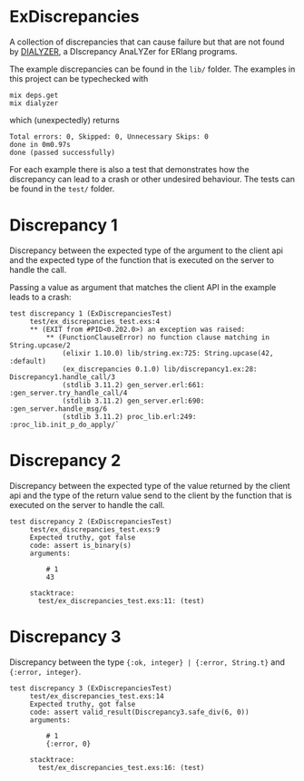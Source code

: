 # ExDiscrepancies

A collection of discrepancies that can cause failure but that are not found by
[DIALYZER](https://www.erlang.org/doc/man/dialyzer.html), 
a DIscrepancy AnaLYZer for ERlang programs.

The example discrepancies can be found in the `lib/` folder.
The examples in this project can be typechecked with

```
mix deps.get
mix dialyzer
```

which (unexpectedly) returns

```
Total errors: 0, Skipped: 0, Unnecessary Skips: 0
done in 0m0.97s
done (passed successfully)
```

For each example there is also a test that demonstrates how the discrepancy can lead to
a crash or other undesired behaviour.
The tests can be found in the `test/` folder.

# Discrepancy 1

Discrepancy between the expected type of the argument to the client api and
the expected type of the function that is executed on the server to handle
the call.

Passing a value as argument that matches the client API in the example leads to a crash:

```
test discrepancy 1 (ExDiscrepanciesTest)
     test/ex_discrepancies_test.exs:4
     ** (EXIT from #PID<0.202.0>) an exception was raised:
         ** (FunctionClauseError) no function clause matching in String.upcase/2
             (elixir 1.10.0) lib/string.ex:725: String.upcase(42, :default)
             (ex_discrepancies 0.1.0) lib/discrepancy1.ex:28: Discrepancy1.handle_call/3
             (stdlib 3.11.2) gen_server.erl:661: :gen_server.try_handle_call/4
             (stdlib 3.11.2) gen_server.erl:690: :gen_server.handle_msg/6
             (stdlib 3.11.2) proc_lib.erl:249: :proc_lib.init_p_do_apply/`
```

# Discrepancy 2

Discrepancy between the expected type of the value returned by the client api
and the type of the return value send to the client by the function that is
executed on the server to handle the call.

```
test discrepancy 2 (ExDiscrepanciesTest)
     test/ex_discrepancies_test.exs:9
     Expected truthy, got false
     code: assert is_binary(s)
     arguments:

         # 1
         43

     stacktrace:
       test/ex_discrepancies_test.exs:11: (test)
```

# Discrepancy 3

Discrepancy between the type `{:ok, integer} | {:error, String.t}` and `{:error, integer}`.

```
test discrepancy 3 (ExDiscrepanciesTest)
     test/ex_discrepancies_test.exs:14
     Expected truthy, got false
     code: assert valid_result(Discrepancy3.safe_div(6, 0))
     arguments:

         # 1
         {:error, 0}

     stacktrace:
       test/ex_discrepancies_test.exs:16: (test)
```
